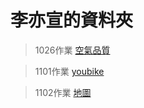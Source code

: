 # 李亦宣的資料夾
> 1026作業 [空氣品質](./1026作業/index.py)

> 1101作業 [youbike](./1101作業/index.py)

> 1102作業 [地圖](./1102作業/index.py)
